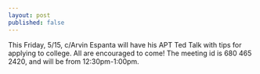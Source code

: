 ```yaml
---
layout: post
published: false
---
```

This Friday, 5/15, c/Arvin Espanta will have his APT Ted Talk with tips for applying to college. All are encouraged to come! The meeting id is 680 465 2420, and will be from 12:30pm-1:00pm.